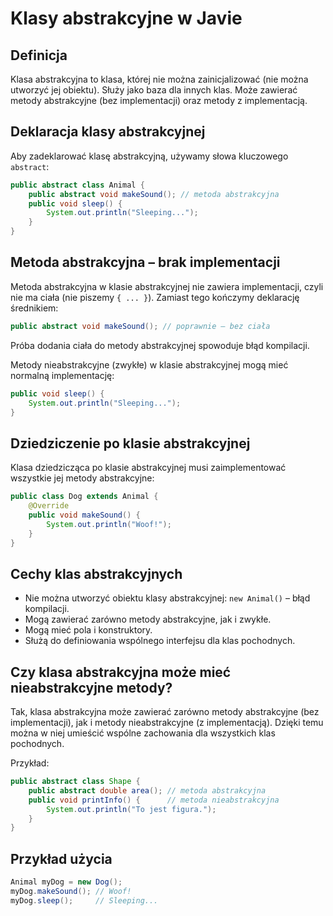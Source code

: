# Klasy abstrakcyjne w Javie

## Definicja
Klasa abstrakcyjna to klasa, której nie można zainicjalizować (nie można utworzyć jej obiektu). Służy jako baza dla innych klas. Może zawierać metody abstrakcyjne (bez implementacji) oraz metody z implementacją.

## Deklaracja klasy abstrakcyjnej
Aby zadeklarować klasę abstrakcyjną, używamy słowa kluczowego `abstract`:

```java
public abstract class Animal {
    public abstract void makeSound(); // metoda abstrakcyjna
    public void sleep() {
        System.out.println("Sleeping...");
    }
}
```

## Metoda abstrakcyjna – brak implementacji

Metoda abstrakcyjna w klasie abstrakcyjnej nie zawiera implementacji, czyli nie ma ciała (nie piszemy `{ ... }`). Zamiast tego kończymy deklarację średnikiem:

```java
public abstract void makeSound(); // poprawnie – bez ciała
```

Próba dodania ciała do metody abstrakcyjnej spowoduje błąd kompilacji.

Metody nieabstrakcyjne (zwykłe) w klasie abstrakcyjnej mogą mieć normalną implementację:

```java
public void sleep() {
    System.out.println("Sleeping...");
}
```

## Dziedziczenie po klasie abstrakcyjnej
Klasa dziedzicząca po klasie abstrakcyjnej musi zaimplementować wszystkie jej metody abstrakcyjne:

```java
public class Dog extends Animal {
    @Override
    public void makeSound() {
        System.out.println("Woof!");
    }
}
```

## Cechy klas abstrakcyjnych
- Nie można utworzyć obiektu klasy abstrakcyjnej: `new Animal()` – błąd kompilacji.
- Mogą zawierać zarówno metody abstrakcyjne, jak i zwykłe.
- Mogą mieć pola i konstruktory.
- Służą do definiowania wspólnego interfejsu dla klas pochodnych.

## Czy klasa abstrakcyjna może mieć nieabstrakcyjne metody?

Tak, klasa abstrakcyjna może zawierać zarówno metody abstrakcyjne (bez implementacji), jak i metody nieabstrakcyjne (z implementacją). Dzięki temu można w niej umieścić wspólne zachowania dla wszystkich klas pochodnych.

Przykład:
```java
public abstract class Shape {
    public abstract double area(); // metoda abstrakcyjna
    public void printInfo() {      // metoda nieabstrakcyjna
        System.out.println("To jest figura.");
    }
}
```

## Przykład użycia

```java
Animal myDog = new Dog();
myDog.makeSound(); // Woof!
myDog.sleep();     // Sleeping...
```

